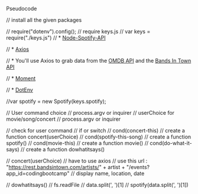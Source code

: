  Pseudocode

// install all the given packages

// require("dotenv").config();
// require keys.js
    // var keys = require("./keys.js")
// * [Node-Spotify-API](https://www.npmjs.com/package/node-spotify-api)

// * [Axios](https://www.npmjs.com/package/axios)

//   * You'll use Axios to grab data from the [OMDB API](http://www.omdbapi.com) and the [Bands In Town API](http://www.artists.bandsintown.com/bandsintown-api)

// * [Moment](https://www.npmjs.com/package/moment)

// * [DotEnv](https://www.npmjs.com/package/dotenv)


//var spotify = new Spotify(keys.spotify);

// User command choice 
    // process.argv or inquirer
// userChoice for movie/song/concert
     // process.argv or inquirer

// check for user command
    // if or switch
        // cond(concert-this)
            // create a function concert(userChoice) 
        // cond(spotify-this-song)
            // create a function spotify() 
        // cond(movie-this)
            // create a function movie() 
        // cond(do-what-it-says)
            // create a function dowhatitsays() 

// concert(userChoice)
    // have to use axios
    // use this url : "https://rest.bandsintown.com/artists/" + artist + "/events?app_id=codingbootcamp"
    // display name, location, date

// dowhatitsays()
    // fs.readFile
        // data.split(', ')[1]
        // spotify(data.split(', ')[1])